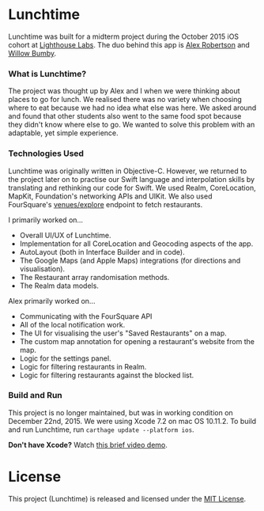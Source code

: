 # Lunchtime

Lunchtime was built for a midterm project during the October 2015 iOS cohort at [Lighthouse Labs](https://lighthouselabs.ca/). The duo behind this app is [Alex Robertson](https://github.com/dcalexrobertson) and [Willow Bumby](http://www.github.com/istx25).

### What is Lunchtime?

The project was thought up by Alex and I when we were thinking about places to go for lunch. We realised there was no variety when choosing where to eat because we had no idea what else was here. We asked around and found that other students also went to the same food spot because they didn't know where else to go. We wanted to solve this problem with an adaptable, yet simple experience.

### Technologies Used

Lunchtime was originally written in Objective-C. However, we returned to the project later on to practise our Swift language and interpolation skills by translating and rethinking our code for Swift. We used Realm, CoreLocation, MapKit, Foundation's networking APIs and UIKit. We also used FourSquare's [venues/explore](https://developer.foursquare.com/docs/venues/explore) endpoint to fetch restaurants. 

I primarily worked on...

- Overall UI/UX of Lunchtime.
- Implementation for all CoreLocation and Geocoding aspects of the app.
- AutoLayout (both in Interface Builder and in code).
- The Google Maps (and Apple Maps) integrations (for directions and visualisation).
- The Restaurant array randomisation methods. 
- The Realm data models.

Alex primarily worked on...

- Communicating with the FourSquare API
- All of the local notification work.
- The UI for visualising the user's "Saved Restaurants" on a map.
- The custom map annotation for opening a restaurant's website from the map.
- Logic for the settings panel.
- Logic for filtering restaurants in Realm.
- Logic for filtering restaurants against the blocked list. 

### Build and Run

This project is no longer maintained, but was in working condition on December 22nd, 2015. We were using Xcode 7.2 on mac OS 10.11.2. To build and run Lunchtime, run `carthage update --platform ios`. 

**Don't have Xcode?** Watch [this brief video demo](https://dl.dropboxusercontent.com/u/162794740/Demos/lunchtime-demo.mp4).

# License

This project (Lunchtime) is released and licensed under the [MIT License](LICENSE.txt).
